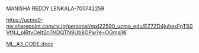 MANISHA REDDY LENKALA-700742259

https://ucmo0-my.sharepoint.com/:v:/g/personal/mxl22590_ucmo_edu/EZ7ZD4juhexFgTS0VtNJ_pIBtvCeIt2ci1VDQTN9Ub8OPw?e=OGmsjW

[ML_A3_CODE.docx](https://github.com/Manisha3196/ML/files/11130878/ML_A3_CODE.docx)
